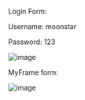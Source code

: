 Login Form:

Username: moonstar

Password: 123

![image](https://user-images.githubusercontent.com/102042650/170154596-187f0e06-3578-4e29-ab1f-381e99a08094.png)

MyFrame form:

![image](https://user-images.githubusercontent.com/102042650/170154891-9febe3a4-b7e5-4bb6-8e74-031f9d8b31fd.png)

